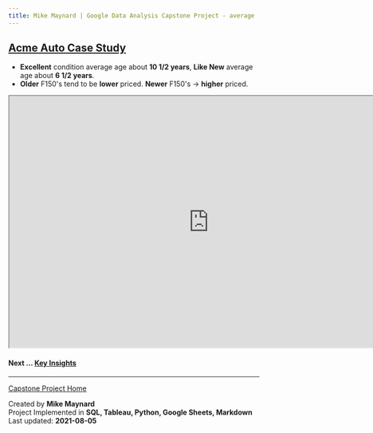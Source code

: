 ```yaml
---
title: Mike Maynard | Google Data Analysis Capstone Project - average
---
```

## [Acme Auto Case Study](/capstone/)

* **Excellent** condition average age about **10 1/2 years**, **Like New** average age about **6 1/2 years**.
* **Older** F150's tend to be **lower** priced. **Newer** F150's -> **higher** priced.

<IFRAME SRC="https://public.tableau.com/views/capstone_16278859884250/age_dash?:language=en-US&:display_count=n&:origin=viz_share_link&:showVizHome=no" WIDTH=800 HEIGHT=505></IFRAME>

#### Next ... [Key Insights](insights.html)

---
[Capstone Project Home](/capstone/)

Created by **Mike Maynard**<BR>
Project Implemented in **SQL, Tableau, Python, Google Sheets, Markdown**<BR>
Last updated:  **2021-08-05**
